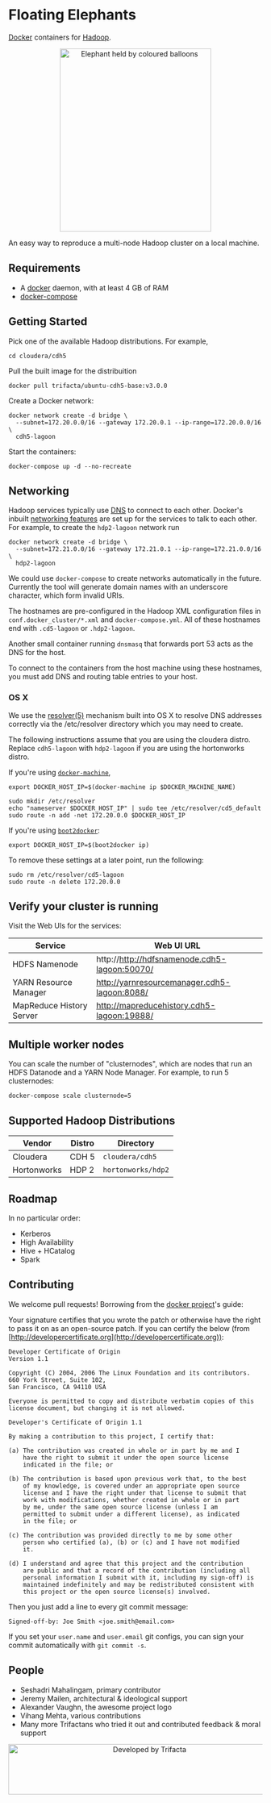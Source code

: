 # Floating Elephants

[Docker](https://www.docker.com/) containers for [Hadoop](https://hadoop.apache.org/).

<p align="center">
<img src="img/floating-elephants.png" width="300" height="363" alt="Elephant held by coloured balloons">
</p>

An easy way to reproduce a multi-node Hadoop cluster on a local machine.

## Requirements

- A [docker](http://docs.docker.com/) daemon, with at least 4 GB of RAM
- [docker-compose](http://docs.docker.com/compose/install/)

## Getting Started

Pick one of the available Hadoop distributions. For example,

```
cd cloudera/cdh5
```

Pull the built image for the distribuition

```
docker pull trifacta/ubuntu-cdh5-base:v3.0.0
```

Create a Docker network:

```
docker network create -d bridge \
  --subnet=172.20.0.0/16 --gateway 172.20.0.1 --ip-range=172.20.0.0/16 \
  cdh5-lagoon
```

Start the containers:

```
docker-compose up -d --no-recreate
```


## Networking

Hadoop services typically use [DNS](https://wiki.apache.org/hadoop/UnknownHost) to connect to each other. Docker's inbuilt [networking features](https://docs.docker.com/compose/networking/) are set up for the services to talk to each other. For example, to create the `hdp2-lagoon` network run

```
docker network create -d bridge \
  --subnet=172.21.0.0/16 --gateway 172.21.0.1 --ip-range=172.21.0.0/16 \
  hdp2-lagoon
```

We could use `docker-compose` to create networks automatically in the future. Currently the tool will generate domain names with an underscore character, which form invalid URIs.

The hostnames are pre-configured in the Hadoop XML configuration files in `conf.docker_cluster/*.xml` and `docker-compose.yml`. All of these hostnames end with `.cd5-lagoon` or `.hdp2-lagoon`.

Another small container running `dnsmasq` that forwards port 53 acts as the DNS for the host.

To connect to the containers from the host machine using these hostnames, you must add DNS and routing table entries to your host.


### OS X

We use the [resolver(5)](https://developer.apple.com/library/mac/documentation/Darwin/Reference/ManPages/man5/resolver.5.html) mechanism built into OS X to resolve DNS addresses correctly via the /etc/resolver directory which you may need to create.

The following instructions assume that you are using the cloudera distro. Replace `cdh5-lagoon` with `hdp2-lagoon` if you are using the hortonworks distro.

If you're using [`docker-machine`](https://docs.docker.com/machine/),

```
export DOCKER_HOST_IP=$(docker-machine ip $DOCKER_MACHINE_NAME)

sudo mkdir /etc/resolver
echo "nameserver $DOCKER_HOST_IP" | sudo tee /etc/resolver/cd5_default
sudo route -n add -net 172.20.0.0 $DOCKER_HOST_IP
```

If you're using [`boot2docker`](http://boot2docker.io/):

```
export DOCKER_HOST_IP=$(boot2docker ip)
```

To remove these settings at a later point, run the following:

```
sudo rm /etc/resolver/cd5-lagoon
sudo route -n delete 172.20.0.0
```

## Verify your cluster is running

Visit the Web UIs for the services:

Service | Web UI URL
--------|-----------
HDFS Namenode | http://http://hdfsnamenode.cdh5-lagoon:50070/
YARN Resource Manager | http://yarnresourcemanager.cdh5-lagoon:8088/
MapReduce History Server | http://mapreducehistory.cdh5-lagoon:19888/

## Multiple worker nodes

You can scale the number of "clusternodes", which are nodes that run an HDFS Datanode and a YARN Node Manager. For example, to run 5 clusternodes:

```
docker-compose scale clusternode=5
```

## Supported Hadoop Distributions

Vendor | Distro | Directory
------- | ---------- | --------
Cloudera | CDH 5 | `cloudera/cdh5`
Hortonworks | HDP 2 | `hortonworks/hdp2`

## Roadmap

In no particular order:

* Kerberos
* High Availability
* Hive + HCatalog
* Spark

## Contributing

We welcome pull requests! Borrowing from the [docker project](https://github.com/docker/docker/blob/master/CONTRIBUTING.md#sign-your-work)'s guide:

Your signature certifies that you wrote the patch or otherwise have the right to pass it on as an open-source patch. If you can certify the below (from [http://developercertificate.org](http://developercertificate.org)):

```
Developer Certificate of Origin
Version 1.1

Copyright (C) 2004, 2006 The Linux Foundation and its contributors.
660 York Street, Suite 102,
San Francisco, CA 94110 USA

Everyone is permitted to copy and distribute verbatim copies of this
license document, but changing it is not allowed.

Developer's Certificate of Origin 1.1

By making a contribution to this project, I certify that:

(a) The contribution was created in whole or in part by me and I
    have the right to submit it under the open source license
    indicated in the file; or

(b) The contribution is based upon previous work that, to the best
    of my knowledge, is covered under an appropriate open source
    license and I have the right under that license to submit that
    work with modifications, whether created in whole or in part
    by me, under the same open source license (unless I am
    permitted to submit under a different license), as indicated
    in the file; or

(c) The contribution was provided directly to me by some other
    person who certified (a), (b) or (c) and I have not modified
    it.

(d) I understand and agree that this project and the contribution
    are public and that a record of the contribution (including all
    personal information I submit with it, including my sign-off) is
    maintained indefinitely and may be redistributed consistent with
    this project or the open source license(s) involved.
```
Then you just add a line to every git commit message:

```
Signed-off-by: Joe Smith <joe.smith@email.com>
```

If you set your `user.name` and `user.email` git configs, you can sign your commit automatically with `git commit -s`.


## People

* Seshadri Mahalingam, primary contributor
* Jeremy Mailen, architectural & ideological support
* Alexander Vaughn, the awesome project logo
* Vihang Mehta, various contributions
* Many more Trifactans who tried it out and contributed feedback & moral support

<p align="center">
<a href="http://www.trifacta.com">
<img src="img/trifacta-logo.png" width="544" height="100" alt="Developed by Trifacta"><br />
</a>
</p>
